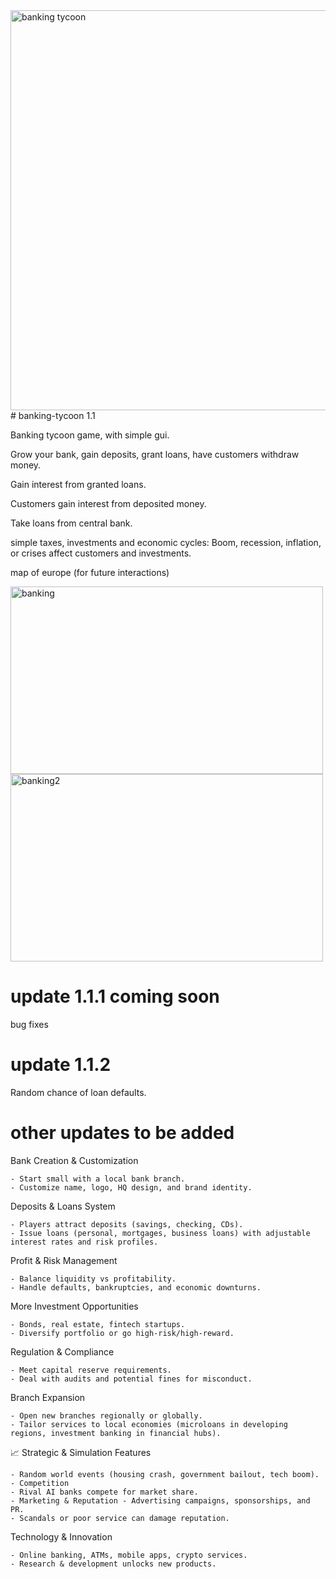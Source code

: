 <img width="640" height="640" alt="banking tycoon" src="https://github.com/user-attachments/assets/6d9c73a2-8608-4f5f-bad9-5af7d108fae9" />
# banking-tycoon 1.1

Banking tycoon game, with simple gui. 

Grow your bank, gain deposits, grant loans, have customers withdraw money. 

Gain interest from granted loans.

Customers gain interest from deposited money.

Take loans from central bank.

simple taxes, investments and economic cycles: Boom, recession, inflation, or crises affect customers and investments.

map of europe (for future interactions)

<img width="500" height="300" alt="banking" src="https://github.com/user-attachments/assets/baf3df53-2f29-43c7-a6a2-5ce1a49c34fc" />



<img width="500" height="300" alt="banking2" src="https://github.com/user-attachments/assets/eff6adfd-7cce-4bbb-8bf6-4ead57bc10cc" />


# update 1.1.1 coming soon

bug fixes


# update 1.1.2

Random chance of loan defaults.


# other updates to be added

Bank Creation & Customization

    - Start small with a local bank branch.
    - Customize name, logo, HQ design, and brand identity.

Deposits & Loans System

    - Players attract deposits (savings, checking, CDs).
    - Issue loans (personal, mortgages, business loans) with adjustable interest rates and risk profiles.

Profit & Risk Management

    - Balance liquidity vs profitability.
    - Handle defaults, bankruptcies, and economic downturns.

More Investment Opportunities

    - Bonds, real estate, fintech startups.
    - Diversify portfolio or go high-risk/high-reward.

Regulation & Compliance

    - Meet capital reserve requirements.
    - Deal with audits and potential fines for misconduct.

Branch Expansion

    - Open new branches regionally or globally.
    - Tailor services to local economies (microloans in developing regions, investment banking in financial hubs).

📈 Strategic & Simulation Features


    - Random world events (housing crash, government bailout, tech boom).
    - Competition
    - Rival AI banks compete for market share.
    - Marketing & Reputation - Advertising campaigns, sponsorships, and PR.
    - Scandals or poor service can damage reputation.

Technology & Innovation

    - Online banking, ATMs, mobile apps, crypto services.
    - Research & development unlocks new products.


